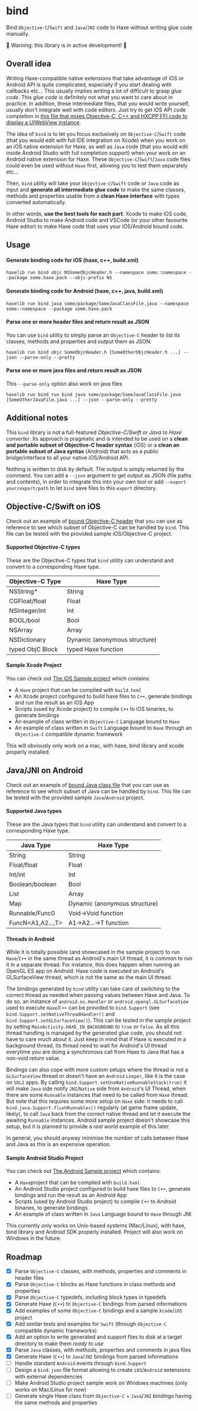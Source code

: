 # bind

Bind `Objective-C`/`Swift` and `Java`/`JNI` code to Haxe without writing glue code manually.

🚨 Warning: this library is in active development! 🚨

## Overall idea

Writing Haxe-compatible native extensions that take advantage of iOS or Android API is quite complicated, especially if you start dealing with callbacks etc... This usually implies writing a lot of difficult to grasp _glue code_. This _glue code_ is definitely not what you want to care about in practice. In addition, these intermediate files, that you would write yourself, usually don't integrate well with code editors. Just try to get iOS API code completion in [this file that mixes Objective-C, C++ and HXCPP FFI code to display a UIWebView instance](https://github.com/HaxeExtension/extension-webview/blob/dca79b548fc6f3522f6d4543104a22e7bec1a26e/project/ios/WebViewEx.mm).

The idea of `bind` is to let you focus exclusively on `Objective-C`/`Swift` code (that you would edit with full IDE integration on Xcode) when you work on an iOS native extension for Haxe, as well as `Java` code (that you would edit inside Android Studio with full completion support) when your work on an Android native extension for Haxe. These `Objective-C`/`Swift`/`Java` code files could even be used without `Haxe` first, allowing you to test them separately etc...

Then, `bind` utility will take your `Objective-C`/`Swift` code or `Java` code as input and **generate all intermediate glue code** to make the same classes, methods and properties usable from a **clean Haxe interface** with types converted automatically.

In other words, **use the best tools for each part**: Xcode to make iOS code, Android Studio to make Android code and VSCode (or your other favourite Haxe editor) to make Haxe code that uses your iOS/Android bound code.

## Usage

#### Generate binding code for iOS (haxe, c++, build.xml)

```
haxelib run bind objc NSSomeObjcHeader.h --namespace some::namespace --package some.haxe.pack --objc-prefix NS
```

#### Generate binding code for Android (haxe, c++, java, build.xml)

```
haxelib run bind java some/package/SomeJavaClassFile.java --namespace some::namespace --package some.haxe.pack
```

#### Parse one or more header files and return result as JSON

You can use `bind` utility to simply parse an `Objective-C` header to list its classes, methods and properties and output them as JSON.

```
haxelib run bind objc SomeObjcHeader.h [SomeOtherObjcHeader.h ...] --json --parse-only --pretty
```

#### Parse one or more java files and return result as JSON

This ``--parse-only`` option also work on java files

```
haxelib run bind run bind java some/package/SomeJavaClassFile.java [SomeOtherJavaFile.java ...] --json --parse-only --pretty
```

## Additional notes

This `bind` library is not a full-featured _Objective-C/Swift or Java to Haxe converter_. Its approach is pragmatic and is intended to be used on a **clean and portable subset of Objective-C header syntax** (iOS) or a **clean an portable subset of Java syntax** (Android) that acts as a public bridge/interface to all your native iOS/Android API.

Nothing is written to disk by default. The output is simply returned by the command. You can add a ``--json`` argument to get output as JSON (file paths and contents), in order to integrate this into your own tool or add ``--export your/export/path`` to let `bind` save files to this `export` directory.

## Objective-C/Swift on iOS

Check out an example of [bound Objective-C header](https://github.com/jeremyfa/bind/blob/master/sample/ios/project.ios/IosSample/AppNativeInterface.h) that you can use as reference to see which subset of Objective-C can be handled by `bind`. This file can be tested with the provided sample iOS/Objective-C project.

#### Supported Objective-C types

These are the Objective-C types that `bind` utility can understand and convert to a corresponding Haxe type.

Objective-C Type | Haxe Type
-----------------|----------
NSString*        | String
CGFloat/float    | Float
NSInteger/int    | Int
BOOL/bool        | Bool
NSArray          | Array
NSDictionary     | Dynamic (anonymous structure)
typed ObjC Block | typed Haxe function

#### Sample Xcode Project

You can check out [The iOS Sample project](https://github.com/jeremyfa/bind/tree/master/sample/ios) which contains:

 * A `Haxe` project that can be compiled with ``build.hxml``
 * An Xcode project configured to build haxe files to `C++`, generate bindings and run the result as an iOS App
 * Scripts (used by Xcode project) to compile `C++` to iOS binaries, to generate bindings
 * An example of class written in `Objective-C` Language bound to `Haxe`
 * An example of class written in `Swift` Language bound to `Haxe` through an `Objective-C` compatible dynamic framework

This will obviously only work on a mac, with haxe, bind library and xcode properly installed.

## Java/JNI on Android

Check out an example of [bound Java class file](https://github.com/jeremyfa/bind/blob/master/sample/android/project.android/app/src/main/java/yourcompany/androidsample/AppAndroidInterface.java) that you can use as reference to see which subset of Java can be handled by `bind`. This file can be tested with the provided sample `Java`/`Android` project.

#### Supported Java types

These are the Java types that `bind` utility can understand and convert to a corresponding Haxe type.

Java Type            | Haxe Type
---------------------|----------
String               | String
Float/float          | Float
Int/int              | Int
Boolean/boolean      | Bool
List                 | Array
Map                  | Dynamic (anonymous structure)
Runnable/Func0<Void> | Void->Void function
FuncN<A1,A2...,T>    | A1->A2...->T function

#### Threads in Android

While it is totally possible (and showcased in the sample project) to run `Haxe`/`C++` in the same thread as Android's main UI thread, it is common to run it in a separate thread. For instance, this does happen when running an OpenGL ES app on Android: Haxe code is executed on Android's GLSurfaceView thread, which is not the same as the main UI thread.

The bindings generated by `bind` utility can take care of switching to the correct thread as needed when passing values between Haxe and Java. To do so, an instance of `android.os.Handler` or `android.opengl.GLSurfaceView` used to execute `Haxe`/`C++` can be provided to `bind.Support` (see `bind.Support.setNativeThreadHandler()` and `bind.Support.setGLSurfaceView()`). This can be tested in the sample project by setting `MainActivity.HAXE_IN_BACKGROUND` to `true` or `false`. As all this thread handling is managed by the generated glue code, you should not have to care much about it. Just keep in mind that if Haxe is executed in a background thread, its thread need to wait for Android's UI thread everytime you are doing a synchronous call from Haxe to Java that has a non-void return value.

Bindings can also cope with more custom setups where the thread is not a `GLSurfaceView` thread or doesn't have an `Android` `Looper`, like it is the case on `SDL2` apps. By calling `bind.Support.setUseNativeRunnableStack(true)` it will make `Java` side notify `JNI`/`Native` side from `Android`'s UI Thread, when there are some `Runnable` instances that need to be called from `Haxe` thread. But note that this requires some more setup on `Haxe` side: it needs to call `bind.java.Support.flushRunnables()` regularly (at game frame update, likely), to call `Java` back from the correct native thread and let it execute the awaiting `Runnable` instances. Android sample project doesn't showcase this setup, but it is planned to provide a _real world_ example of this later.

In general, you should anyway minimise the number of calls between Haxe and Java as this is an expensive operation.

#### Sample Android Studio Project

You can check out [The Android Sample project](https://github.com/jeremyfa/bind/tree/master/sample/android) which contains:

 * A `Haxe`project that can be compiled with ``build.hxml``
 * An Android Studio project configured to build haxe files to `C++`, generate bindings and run the result as an Android App
 * Scripts (used by Android Studio project) to compile `C++` to Android binaries, to generate bindings
 * An example of class written in `Java` Language bound to `Haxe` through JNI

This currently only works on Unix-based systems (Mac/Linux), with haxe, bind library and Android SDK properly installed.
Project will also work on Windows in the future.

## Roadmap

* [x] Parse `Objective-C` classes, with methods, properties and comments in header files
* [x] Parse `Objective-C` blocks as Haxe functions in class methods and properties
* [x] Parse `Objective-C` typedefs, including block types in typedefs
* [x] Generate Haxe (`C++`) to `Objective-C` bindings from parsed informations
* [x] Add examples of some `Objective-C` bindings and a sample `Xcode`/`iOS` project
* [x] Add similar tests and examples for `Swift` (through `Objective-C` compatible dynamic frameworks)
* [x] Add an option to write generated and support files to disk at a target directory to make them _ready to use_
* [x] Parse `Java` classes, with methods, properties and comments in java files
* [x] Generate Haxe (`C++`) to `Java`/`JNI` bindings from parsed informations
* [ ] Handle standard `Android` events through `bind.Support`
* [ ] Design a `bind.json` file format allowing to create `iOS`/`Android` extensions with external dependencies
* [ ] Make Android Studio project sample work on Windows machines (only works on Mac/Linux for now)
* [ ] Generate single Haxe class from `Objective-C` + `Java`/`JNI` bindings having the same methods and properties
